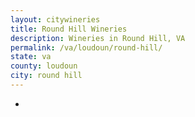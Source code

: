 ```yaml
---
layout: citywineries
title: Round Hill Wineries
description: Wineries in Round Hill, VA
permalink: /va/loudoun/round-hill/
state: va
county: loudoun
city: round hill
---
```

-
